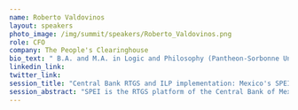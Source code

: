 ```yaml
---
name: Roberto Valdovinos
layout: speakers
photo_image: /img/summit/speakers/Roberto_Valdovinos.png
role: CFO
company: The People's Clearinghouse
bio_text: " B.A. and M.A. in Logic and Philosophy (Pantheon-Sorbonne University), M.Phil. in Comparative Studies (Columbia University). Directed the Institute of Mexicans Abroad in the Mexican Government. Works with migrants and marginalized communities in social justice and financial inclusion projects."
linkedin_link:
twitter_link:
session_title: "Central Bank RTGS and ILP implementation: Mexico's SPEI and the People's Clearinghouse"
session_abstract: "SPEI is the RTGS platform of the Central Bank of Mexico, currently serving most financial entities in the country, either directly or through intermediary entities. In this group, we will introduce and discuss the structure of a SPEI-oriented Clearinghouse, based on our development of the People's Clearinghouse, which is meant to serve as an intermediary access point to SPEI for indirect participants. Our goal in this discussion is to collectively identify possible points of intersection with ILP functions. Could such a Clearinghouse serve as both a SPEI node and an ILP node, promoting the interoperability of both structures and thus extending the reach of the ILP network (perhaps in a similar way as Rafiki could eventually interconnect the ILP network with a Mojaloop scheme)? How could an ILP-based remittance order flow platform interact with such a Clearinghouse? We invite all people to learn about this financial inclusion project from a technical perspective and discuss how the ILP could enrich it."
---
```


